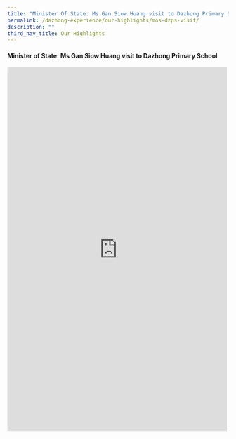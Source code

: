 ```yaml
---
title: "Minister Of State: Ms Gan Siow Huang visit to Dazhong Primary School"
permalink: /dazhong-experience/our-highlights/mos-dzps-visit/
description: ""
third_nav_title: Our Highlights
---
```

#### Minister of State: Ms Gan Siow Huang visit to Dazhong Primary School

<iframe allow="autoplay; clipboard-write; encrypted-media; picture-in-picture; web-share" allowfullscreen="true" frameborder="0" scrolling="no" style="border:none;overflow:hidden" height="831" width="500" src="https://www.facebook.com/plugins/post.php?href=https%3A%2F%2Fwww.facebook.com%2Fgansiowhuang%2Fposts%2Fpfbid0teDzCwAsQX6Q6PnrBkLNs3NXoZU1RJnhZHvN6MMywtcUoTpK2Bi1HG88gCZJoS77l&amp;show_text=true&amp;width=500"></iframe>
